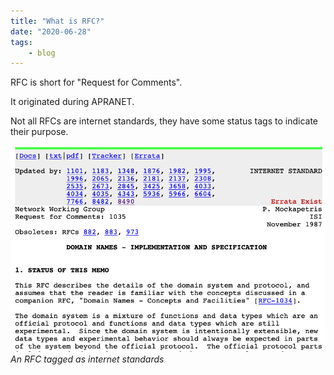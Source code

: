 ```yaml
---
title: "What is RFC?"
date: "2020-06-28"
tags:
    - blog
---
```


RFC is short for "Request for Comments".

It originated during APRANET.

Not all RFCs are internet standards, they have some status tags to indicate their purpose.

![RFC](a9423fb0_RFC.png)
*An RFC tagged as internet standards*
